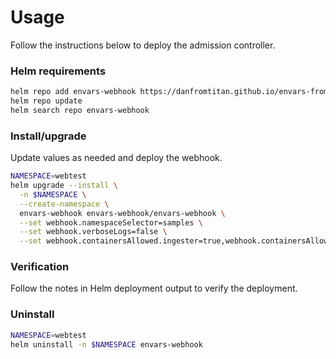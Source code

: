 # Usage

Follow the instructions below to deploy the admission controller.

### Helm requirements

```bash
helm repo add envars-webhook https://danfromtitan.github.io/envars-from-node-labels/
helm repo update
helm search repo envars-webhook
```


### Install/upgrade

Update values as needed and deploy the webhook.

```bash
NAMESPACE=webtest
helm upgrade --install \
  -n $NAMESPACE \
  --create-namespace \
  envars-webhook envars-webhook/envars-webhook \
  --set webhook.namespaceSelector=samples \
  --set webhook.verboseLogs=false \
  --set webhook.containersAllowed.ingester=true,webhook.containersAllowed.prober=true,webhook.containersAllowed.store-gateway=true
```


### Verification

Follow the notes in Helm deployment output to verify the deployment.


### Uninstall

```bash
NAMESPACE=webtest
helm uninstall -n $NAMESPACE envars-webhook
```
